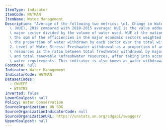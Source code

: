```yaml
---
ItemType: Indicator
ItemCode: WATMAN
ItemName: Water Management
Description: "Average of the following two metrics: \n1. Change in Water Use Efficiency\
  \ (WUE), 2018 compared with 2010-2015 average: WUE is the value added of a given\
  \ major sector divided by the volume of water used. WUE at the national level is\
  \ the sum of the efficiencies in the major economic sectors weighted according to\
  \ the proportion of water withdrawn by each sector over the total withdrawals \n\
  2. Level of Water Stress: Freshwater withdrawal as a proportion of available freshwater\
  \ resources is the ratio between total freshwater withdrawal by major economic sectors\
  \ and total renewable \nfreshwater resources, after taking into account environmental\
  \ water requirements. This indicator is also known as water withdrawal intensity."
Footnote: null
Indicator: Water Management
IndicatorCode: WATMAN
DatasetCodes:
  - CWUEFF
  - WTSTRS
Inverted: false
LowerGoalpost: null
Policy: Water Conservation
SourceOrganization: UN SDG
SourceOrganizationIndicatorCode: null
SourceOrganizationURL: https://unstats.un.org/sdgapi/swagger/
UpperGoalpost: null
---
```


